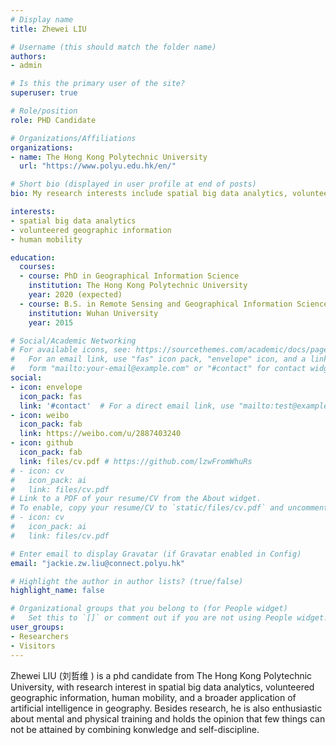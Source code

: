 ```yaml
---
# Display name
title: Zhewei LIU

# Username (this should match the folder name)
authors:
- admin

# Is this the primary user of the site?
superuser: true

# Role/position
role: PHD Candidate

# Organizations/Affiliations
organizations:
- name: The Hong Kong Polytechnic University
  url: "https://www.polyu.edu.hk/en/"

# Short bio (displayed in user profile at end of posts)
bio: My research interests include spatial big data analytics, volunteered geographic information, human mobility.

interests:
- spatial big data analytics
- volunteered geographic information
- human mobility

education:
  courses:
  - course: PhD in Geographical Information Science
    institution: The Hong Kong Polytechnic University
    year: 2020 (expected)
  - course: B.S. in Remote Sensing and Geographical Information Science
    institution: Wuhan University
    year: 2015

# Social/Academic Networking
# For available icons, see: https://sourcethemes.com/academic/docs/page-builder/#icons
#   For an email link, use "fas" icon pack, "envelope" icon, and a link in the
#   form "mailto:your-email@example.com" or "#contact" for contact widget.
social:
- icon: envelope
  icon_pack: fas
  link: '#contact'  # For a direct email link, use "mailto:test@example.org".
- icon: weibo
  icon_pack: fab
  link: https://weibo.com/u/2887403240
- icon: github
  icon_pack: fab
  link: files/cv.pdf # https://github.com/lzwFromWhuRs
# - icon: cv
#   icon_pack: ai
#   link: files/cv.pdf
# Link to a PDF of your resume/CV from the About widget.
# To enable, copy your resume/CV to `static/files/cv.pdf` and uncomment the lines below.
# - icon: cv
#   icon_pack: ai
#   link: files/cv.pdf

# Enter email to display Gravatar (if Gravatar enabled in Config)
email: "jackie.zw.liu@connect.polyu.hk"

# Highlight the author in author lists? (true/false)
highlight_name: false

# Organizational groups that you belong to (for People widget)
#   Set this to `[]` or comment out if you are not using People widget.
user_groups:
- Researchers
- Visitors
---
```


Zhewei LIU (刘哲维 ) is a phd candidate from The Hong Kong Polytechnic University, with research interest in spatial big data analytics, volunteered geographic information, human mobility, and a broader application of artificial intelligence in geography. Besides research, he is also enthusiastic about mental and physical training and holds the opinion that few things can not be attained by combining konwledge and self-discipline. 
